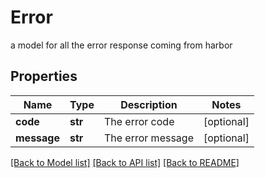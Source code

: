 # Error

a model for all the error response coming from harbor

## Properties
Name | Type | Description | Notes
------------ | ------------- | ------------- | -------------
**code** | **str** | The error code | [optional] 
**message** | **str** | The error message | [optional] 

[[Back to Model list]](../README.md#documentation-for-models) [[Back to API list]](../README.md#documentation-for-api-endpoints) [[Back to README]](../README.md)


